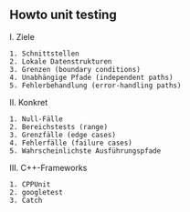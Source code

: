 Howto unit testing 
------------------

I. Ziele 
	
	1. Schnittstellen 
	2. Lokale Datenstrukturen 
	3. Grenzen (boundary conditions)
	4. Unabhängige Pfade (independent paths)
	5. Fehlerbehandlung (error-handling paths)

II. Konkret 

	1. Null-Fälle
	2. Bereichstests (range)
	3. Grenzfälle (edge cases)
	4. Fehlerfälle (failure cases)
	5. Wahrscheinlichste Ausführungspfade

III. C++-Frameworks

	1. CPPUnit
	2. googletest
	3. Catch 

